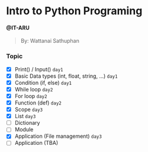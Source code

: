 # Intro to Python Programing
#### @IT-ARU
> By: Wattanai Sathuphan


### Topic
- [x] Print() / Input() `day1`
- [x] Basic Data types (int, float, string, ...) `day1`
- [x] Condition (if, else) `day1`
- [x] While loop `day2`
- [x] For loop `day2`
- [x] Function (def) `day2`
- [x] Scope `day3`
- [x] List `day3`
- [ ] Dictionary
- [ ] Module
- [x] Application (File management) `day3`
- [ ] Application (TBA)
